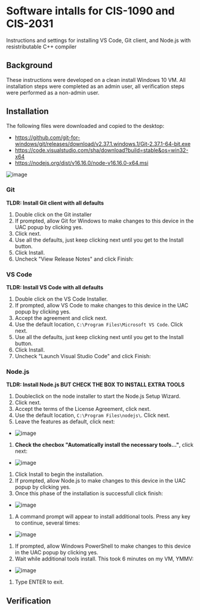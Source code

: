 # Software intalls for CIS-1090 and CIS-2031

Instructions and settings for installing VS Code, Git client, and Node.js with resistributable C++ compiler

## Background

These instructions were developed on a clean install Windows 10 VM. All installation steps were completed as an admin user, all verification steps were performed as a non-admin user.

## Installation

The following files were downloaded and copied to the desktop:

* https://github.com/git-for-windows/git/releases/download/v2.37.1.windows.1/Git-2.37.1-64-bit.exe
* https://code.visualstudio.com/sha/download?build=stable&os=win32-x64
* https://nodejs.org/dist/v16.16.0/node-v16.16.0-x64.msi

![image](https://user-images.githubusercontent.com/1305026/182405189-cd971b35-4cfb-4448-bf42-b31b574ff740.png)

### Git

**TLDR: Install Git client with all defaults**

1. Double click on the Git installer
1. If prompted, allow Git for Windows to make changes to this device in the UAC popup by clicking yes.
1. Click next.
1. Use all the defaults, just keep clicking next until you get to the Install button.
1. Click Install.
1. Uncheck "View Release Notes" and click Finish:


### VS Code

**TLDR: Install VS Code with all defaults**

1. Double click on the VS Code Installer.
1. If prompted, allow VS Code to make changes to this device in the UAC popup by clicking yes.
1. Accept the agreement and click next.
1. Use the default location, `C:\Program Files\Microsoft VS Code`. Click next.
1. Use all the defaults, just keep clicking next until you get to the Install button.
1. Click Install.
1. Uncheck "Launch Visual Studio Code" and click Finish:

### Node.js

**TLDR: Install Node.js BUT CHECK THE BOX TO INSTALL EXTRA TOOLS**

1. Doubleclick on the node installer to start the Node.js Setup Wizard.
1. Click next.
1. Accept the terms of the License Agreement, click next.
1. Use the default location, `C:\Program Files\nodejs\`. Click next.
1. Leave the features as default, click next:
  * ![image](https://user-images.githubusercontent.com/1305026/182405789-e744efbd-9d2f-4634-8583-eaa79cb8910e.png)
1. **Check the checbox "Automatically install the necessary tools..."**, click next:
  * ![image](https://user-images.githubusercontent.com/1305026/182406243-8a38f50a-a374-46b9-8070-838b9694b38f.png)
1. Click Install to begin the installation.
1. If prompted, allow Node.js to make changes to this device in the UAC popup by clicking yes.
1. Once this phase of the installation is successfull click finish:
  * ![image](https://user-images.githubusercontent.com/1305026/182406718-a142c2cc-7430-47a0-a1ae-5783a0097bd6.png)
1. A command prompt will appear to install additional tools. Press any key to continue, several times:
  * ![image](https://user-images.githubusercontent.com/1305026/182406948-74ef9157-7a61-4d0c-8c30-f67f34c0a558.png)
1. If prompted, allow Windows PowerShell to make changes to this device in the UAC popup by clicking yes.
1. Wait while additional tools install. This took 6 minutes on my VM, YMMV:
 * ![image](https://user-images.githubusercontent.com/1305026/182408924-97091705-7eed-409a-a350-7e4fd72be9b5.png)
1. Type ENTER to exit.





## Verification
